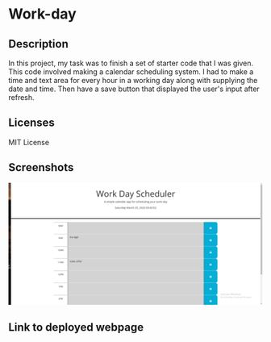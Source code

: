 # Work-day

## Description

In this project, my task was to finish a set of starter code that I was given. This code involved making a calendar scheduling system. I had to make a time and text area for every hour in a working day along with supplying the date and time. Then have a save button that displayed the user's input after refresh.

## Licenses

MIT License

## Screenshots

![Alt text](Screenshots/Scheduler.png)

## Link to deployed webpage